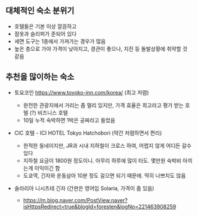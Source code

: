 ## 대체적인 숙소 분위기
- 호텔들은 기본 이상 깔끔하고
- 잠옷과 슬리퍼가 준되어 있다
- 세면 도구는 1층에서 가져가는 경우가 많음
- 높은 층으로 가야 가격이 낮아지고, 경관이 좋으나, 지진 등 돌발상황에 취약할 것 같음 

## 추천을 많이하는 숙소
- 토요코인 https://www.toyoko-inn.com/korea/ (최고 저렴)
  - 완전한 관광지에서 거리는 좀 멀리 있지만, 가격 효율은 최고라고 평가 받는 호텔 (?) 비즈니스 호텔
  - 10일 누적 숙박하면 1박은 공짜라고 들었음
    
- CIC 호텔 - ICI HOTEL Tokyo Hatchobori (약간 저렴하면서 편리)
  - 한적한 동네이지만, JR과 시내 지하철이 크로스 하여, 어렵지 않게 어디든 갈수 있다
  - 지하철 요금이 1800원 정도이니. 아무리 하루에 많이 타도. 몇만원 숙박비 아끼는게 이익이긴 함
  - 도쿄역, 긴자와 운동삼아 10분 정도 걸으면 되기 때문에. 딱히 나쁘지도 않음
    
- 솔라리아 니시츠테 긴자 (간판은 영어임 Solaria, 가격이 좀 있음) 
  - https://m.blog.naver.com/PostView.naver?isHttpsRedirect=true&blogId=foresten&logNo=221463908259 
